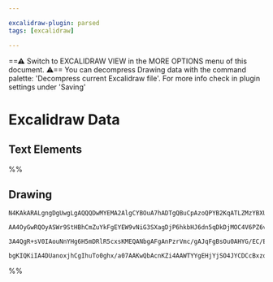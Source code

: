 ```yaml
---

excalidraw-plugin: parsed
tags: [excalidraw]

---
```

==⚠  Switch to EXCALIDRAW VIEW in the MORE OPTIONS menu of this document. ⚠== You can decompress Drawing data with the command palette: 'Decompress current Excalidraw file'. For more info check in plugin settings under 'Saving'


# Excalidraw Data
## Text Elements
%%
## Drawing
```compressed-json
N4KAkARALgngDgUwgLgAQQQDwMYEMA2AlgCYBOuA7hADTgQBuCpAzoQPYB2KqATLZMzYBXUtiRoIACyhQ4zZAHoFAc0JRJQgEYA6bGwC2CgF7N6hbEcK4OCtptbErHALRY8RMpWdx8Q1TdIEfARcZgRmBShcZQUebQBmbQAGGjoghH0EDihmbgBtAF1+CFw4OABlKKhxVFAwSHUMmogiZWlU+oZCBAoAIVxsAGtlUmEOYgBhNnw2Um4IAGIAMxWx

AA4OyGwRQOyASWr9StHBhCmZuYkFgEYEW9vNiG3SXagDjP6hkbHJ6dn5qDkDjMOC4V6PZ6vd76ABihHw+EqMGC80EHghOyyb0OxzYpwA6iR1Nw+OAtpj9jjAXiEEiURI0SQMS8sdCAErCNoccK5NDXfjklmUjIAeVB2DUMG41ySSQFTwp2IyMM4UBhuH08KlaAArPLIazDirsuVCEYajw5WSFUKlfoACpYKAAQVaXAkwSWUGZUKpYJdLzYFEkIWI

3A4QgR+sV0IAouNnYHg6H5mDRlR5cxsKMEQANbgAFgAnPzrVmc/gAJqFgBsOu0AHYG/EC/EG3rrUY2AZuHVOvQCEIatcyQBfaO29k/bnMXnoUZCcaPEYkU3m8OR/Dyle/C69smQXrTMNXGEw2OxhsAEU2kDZCGUkbB8wWZ5hDYmBYgY4nr1xpzFKB2GBDco2tOBAjMYRmAAcVIVczRqCMwM6JZyEye9xiYQgOGUfd6kgLJcE0YIT1QQEhwFLYiDg

bgKIQKiIA4DUanoxjhCgIhuTo0ghx/a07AAKwQbAcnKZi4AAWTYYgEHjYjSO4JYCDCcBxzoJZ4XCXtRxAUcgA===
```
%%